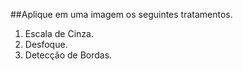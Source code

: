 ##Aplique em uma imagem os seguintes tratamentos.

1. Escala de Cinza.
2. Desfoque.
3. Detecção de Bordas.